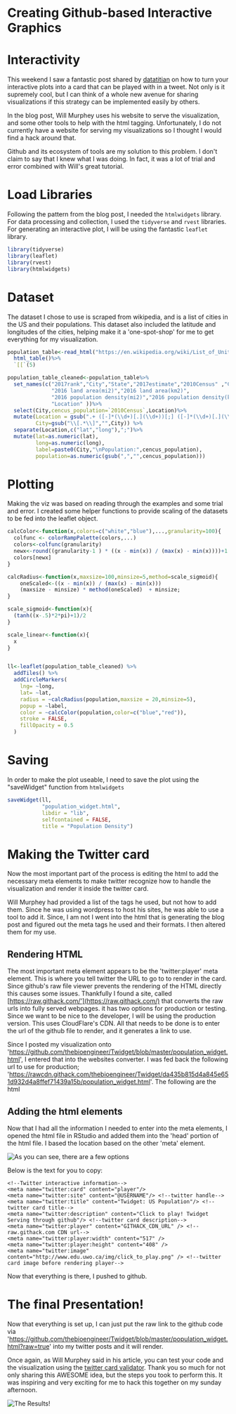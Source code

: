 Creating Github-based Interactive Graphics
================

Interactivity
=============

This weekend I saw a fantastic post shared by [datatitian](https://datatitian.com/how-to-turn-your-ggplot2-visualization-into-an-interactive-tweet/) on how to turn your interactive plots into a card that can be played with in a tweet. Not only is it supremely cool, but I can think of a whole new avenue for sharing visualizations if this strategy can be implemented easily by others.

In the blog post, Will Murphey uses his website to serve the visualization, and some other tools to help with the html tagging. Unfortunately, I do not currently have a website for serving my visualizations so I thought I would find a hack around that.

Github and its ecosystem of tools are my solution to this problem. I don't claim to say that I knew what I was doing. In fact, it was a lot of trial and error combined with Will's great tutorial.

Load Libraries
==============

Following the pattern from the blog post, I needed the `htmlwidgets` library. For data processing and collection, I used the `tidyverse` and `rvest` libraries. For generating an interactive plot, I will be using the fantastic `leaflet` library.

``` r
library(tidyverse)
library(leaflet)
library(rvest)
library(htmlwidgets)
```

Dataset
=======

The dataset I chose to use is scraped from wikipedia, and is a list of cities in the US and their populations. This dataset also included the latitude and longitudes of the cities, helping make it a 'one-spot-shop' for me to get everything for my visualization.

``` r
population_table<-read_html("https://en.wikipedia.org/wiki/List_of_United_States_cities_by_population")%>%
  html_table()%>%
  `[[`(5)

population_table_cleaned<-population_table%>%
  set_names(c("2017rank","City","State","2017estimate","2010Census" ,"Change",
              "2016 land area(mi2)","2016 land area(km2)",
              "2016 population density(mi2)","2016 population density(ki2)",
              "Location" ))%>%
  select(City,cencus_population=`2010Census`,Location)%>%
  mutate(Location = gsub(".+ ([-]*(\\d+)[.](\\d+))[;] ([-]*(\\d+)[.](\\d+)).*","\\1;\\4",Location),
         City=gsub("\\[.*\\]","",City)) %>%
  separate(Location,c("lat","long"),";")%>%
  mutate(lat=as.numeric(lat),
         long=as.numeric(long),
         label=paste0(City,"\nPopulation:",cencus_population),
         population=as.numeric(gsub(",","",cencus_population)))
```

Plotting
========

Making the viz was based on reading through the examples and some trial and error. I created some helper functions to provide scaling of the datasets to be fed into the leaflet object.

``` r
calcColor<-function(x,colors=c("white","blue"),...,granularity=100){
  colfunc <- colorRampPalette(colors,...)
  colors<-colfunc(granularity)
  newx<-round((granularity-1 ) * ((x - min(x)) / (max(x) - min(x))))+1
  colors[newx]
}

calcRadius<-function(x,maxsize=100,minsize=5,method=scale_sigmoid){
    oneScaled<-((x - min(x)) / (max(x) - min(x)))
    (maxsize - minsize) * method(oneScaled)  + minsize;
}

scale_sigmoid<-function(x){
  (tanh((x-.5)*2*pi)+1)/2
}

scale_linear<-function(x){
  x
}


ll<-leaflet(population_table_cleaned) %>% 
  addTiles() %>%
  addCircleMarkers(
    lng= ~long,
    lat= ~lat,
    radius = ~calcRadius(population,maxsize = 20,minsize=5),
    popup = ~label,
    color = ~calcColor(population,color=c("blue","red")),
    stroke = FALSE,
    fillOpacity = 0.5
  )
```

Saving
======

In order to make the plot useable, I need to save the plot using the "saveWidget" function from `htmlwidgets`

``` r
saveWidget(ll,
           "population_widget.html",     
           libdir = "lib",
           selfcontained = FALSE,
           title = "Population Density")
```

Making the Twitter card
=======================

Now the most important part of the process is editing the html to add the necessary meta elements to make twitter recognize how to handle the visualization and render it inside the twitter card.

Will Murphey had provided a list of the tags he used, but not how to add them. Since he was using wordpress to host his sites, he was able to use a tool to add it. Since, I am not I went into the html that is generating the blog post and figured out the meta tags he used and their formats. I then altered them for my use.

Rendering HTML
--------------

The most important meta element appears to be the 'twitter:player' meta element. This is where you tell twitter the URL to go to to render in the card. Since github's raw file viewer prevents the rendering of the HTML directly this causes some issues. Thankfully I found a site, called [https://raw.githack.com/'](https://raw.githack.com/) that converts the raw urls into fully served webpages. it has two options for production or testing. Since we want to be nice to the developer, I will be using the production version. This uses CloudFlare's CDN. All that needs to be done is to enter the url of the github file to render, and it generates a link to use.

Since I posted my visualization onto '<https://github.com/thebioengineer/Twidget/blob/master/population_widget.html>', I entered that into the websites converter. I was fed back the following url to use for production; '<https://rawcdn.githack.com/thebioengineer/Twidget/da435b815d4a845e651d932d4a8ffef71439a15b/population_widget.html>'. The following are the html

Adding the html elements
------------------------

Now that I had all the information I needed to enter into the meta elements, I opened the html file in RStudio and added them into the 'head' portion of the html file. I based the location based on the other 'meta' element.

![As you can see, there are a few options](editing_html.png)

Below is the text for you to copy:

    <!--Twitter interactive information-->
    <meta name="twitter:card" content="player"/>
    <meta name="twitter:site" content="@USERNAME"/> <!--twitter handle-->
    <meta name="twitter:title" content="Twidget: US Population"/> <!--twitter card title-->
    <meta name="twitter:description" content="Click to play! Twidget Serving through github"/> <!--twitter card description-->
    <meta name="twitter:player" content="GITHACK_CDN_URL" /> <!--raw.githack.com CDN url-->
    <meta name="twitter:player:width" content="517" /> 
    <meta name="twitter:player:height" content="408" />
    <meta name="twitter:image" content="http://www.edu.uwo.ca/img/click_to_play.png" /> <!--twitter card image before rendering player-->

Now that everything is there, I pushed to github.

The final Presentation!
=======================

Now that everything is set up, I can just put the raw link to the github code via '<https://github.com/thebioengineer/Twidget/blob/master/population_widget.html?raw=true>' into my twitter posts and it will render.

Once again, as Will Murphey said in his article, you can test your code and the visualization using the [twitter card validator](https://cards-dev.twitter.com/validator). Thank you so much for not only sharing this AWESOME idea, but the steps you took to perform this. It was inspiring and very exciting for me to hack this together on my sunday afternoon.

![The Results!](testing_html.png)
